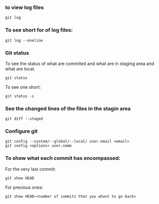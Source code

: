 ### to view log files
```
git log
```
### To see short for of log files:
```
git log --oneline
```
### Git status
To see the status of what are commited and what are in staging area and what are local.
```
git status
```
To see one short:
```
git status -s
```
### See the changed lines of the files in the stagin area 
```
git diff --staged
```
### Configure git
```
git config --system/--global/--local/ user.email <email>
git config <options> user.name
```
### To show what each commit has encompassed:
For the very last commit:
```
git show HEAD
```
For previous ones:
```
git show HEAD~<number of commits that you whant to go back>
```

